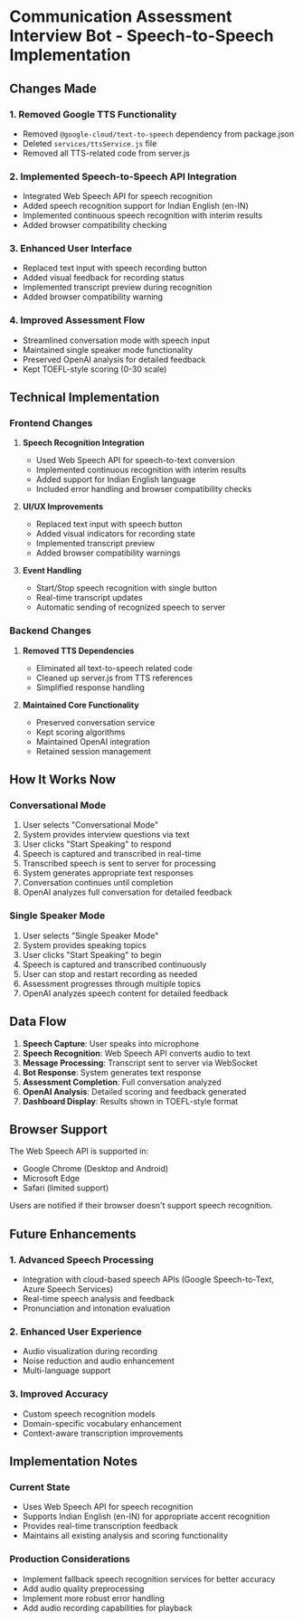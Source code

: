 # Communication Assessment Interview Bot - Speech-to-Speech Implementation

## Changes Made

### 1. Removed Google TTS Functionality
- Removed `@google-cloud/text-to-speech` dependency from package.json
- Deleted `services/ttsService.js` file
- Removed all TTS-related code from server.js

### 2. Implemented Speech-to-Speech API Integration
- Integrated Web Speech API for speech recognition
- Added speech recognition support for Indian English (en-IN)
- Implemented continuous speech recognition with interim results
- Added browser compatibility checking

### 3. Enhanced User Interface
- Replaced text input with speech recording button
- Added visual feedback for recording status
- Implemented transcript preview during recognition
- Added browser compatibility warning

### 4. Improved Assessment Flow
- Streamlined conversation mode with speech input
- Maintained single speaker mode functionality
- Preserved OpenAI analysis for detailed feedback
- Kept TOEFL-style scoring (0-30 scale)

## Technical Implementation

### Frontend Changes
1. **Speech Recognition Integration**
   - Used Web Speech API for speech-to-text conversion
   - Implemented continuous recognition with interim results
   - Added support for Indian English language
   - Included error handling and browser compatibility checks

2. **UI/UX Improvements**
   - Replaced text input with speech button
   - Added visual indicators for recording state
   - Implemented transcript preview
   - Added browser compatibility warnings

3. **Event Handling**
   - Start/Stop speech recognition with single button
   - Real-time transcript updates
   - Automatic sending of recognized speech to server

### Backend Changes
1. **Removed TTS Dependencies**
   - Eliminated all text-to-speech related code
   - Cleaned up server.js from TTS references
   - Simplified response handling

2. **Maintained Core Functionality**
   - Preserved conversation service
   - Kept scoring algorithms
   - Maintained OpenAI integration
   - Retained session management

## How It Works Now

### Conversational Mode
1. User selects "Conversational Mode"
2. System provides interview questions via text
3. User clicks "Start Speaking" to respond
4. Speech is captured and transcribed in real-time
5. Transcribed speech is sent to server for processing
6. System generates appropriate text responses
7. Conversation continues until completion
8. OpenAI analyzes full conversation for detailed feedback

### Single Speaker Mode
1. User selects "Single Speaker Mode"
2. System provides speaking topics
3. User clicks "Start Speaking" to begin
4. Speech is captured and transcribed continuously
5. User can stop and restart recording as needed
6. Assessment progresses through multiple topics
7. OpenAI analyzes speech content for detailed feedback

## Data Flow

1. **Speech Capture**: User speaks into microphone
2. **Speech Recognition**: Web Speech API converts audio to text
3. **Message Processing**: Transcript sent to server via WebSocket
4. **Bot Response**: System generates text response
5. **Assessment Completion**: Full conversation analyzed
6. **OpenAI Analysis**: Detailed scoring and feedback generated
7. **Dashboard Display**: Results shown in TOEFL-style format

## Browser Support

The Web Speech API is supported in:
- Google Chrome (Desktop and Android)
- Microsoft Edge
- Safari (limited support)

Users are notified if their browser doesn't support speech recognition.

## Future Enhancements

### 1. Advanced Speech Processing
- Integration with cloud-based speech APIs (Google Speech-to-Text, Azure Speech Services)
- Real-time speech analysis and feedback
- Pronunciation and intonation evaluation

### 2. Enhanced User Experience
- Audio visualization during recording
- Noise reduction and audio enhancement
- Multi-language support

### 3. Improved Accuracy
- Custom speech recognition models
- Domain-specific vocabulary enhancement
- Context-aware transcription improvements

## Implementation Notes

### Current State
- Uses Web Speech API for speech recognition
- Supports Indian English (en-IN) for appropriate accent recognition
- Provides real-time transcription feedback
- Maintains all existing analysis and scoring functionality

### Production Considerations
- Implement fallback speech recognition services for better accuracy
- Add audio quality preprocessing
- Implement more robust error handling
- Add audio recording capabilities for playback